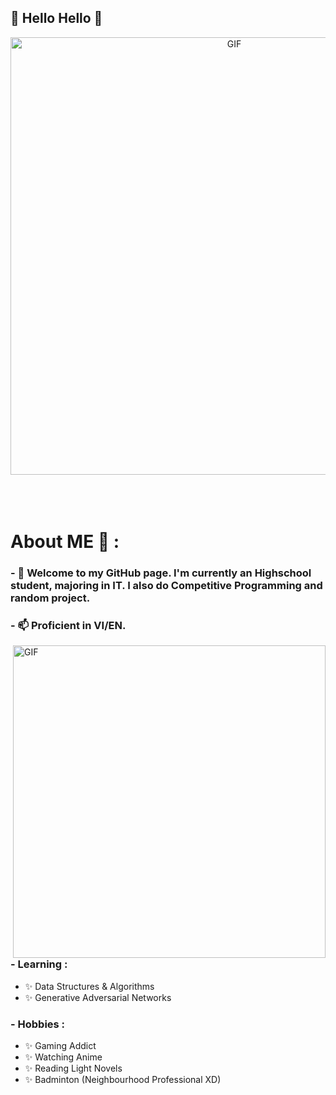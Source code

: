 ## 🌸 Hello Hello 🌸
<div align="center">
<img hight="300" width="700" alt="GIF" align="center" src="[https://github.com/Xx-Ashutosh-xX/Xx-Ashutosh-xX/blob/master/assets/208593.gif](https://github.com/SArocDnik/SArocDnik/blob/main/tumblr_1bd2515e4e7af1f8e24c87afbdeaf44e_4aba26a2_540.gif)">
</div>

</br>
</br>
</br>


# About ME 💬 :

### - 🌱 Welcome to my GitHub page. I'm currently an Highschool student, majoring in IT. I also do Competitive Programming and random project.
### - 📫 Proficient in VI/EN.

<img hight="400" width="500" alt="GIF" align="right" src="https://github.com/Xx-Ashutosh-xX/Xx-Ashutosh-xX/blob/master/assets/1936.gif">

### - Learning :
- ✨ Data Structures & Algorithms
- ✨ Generative Adversarial Networks

### - Hobbies : 
- ✨ Gaming Addict
- ✨ Watching Anime
- ✨ Reading Light Novels
- ✨ Badminton (Neighbourhood Professional XD)

</br>
</br>
</br>

<!--
**SArocDnik/SArocDnik** is a ✨ _special_ ✨ repository because its `README.md` (this file) appears on your GitHub profile.

Here are some ideas to get you started:

- 🔭 I’m currently working on ...
- 🌱 I’m currently learning ...
- 👯 I’m looking to collaborate on ...
- 🤔 I’m looking for help with ...
- 💬 Ask me about ...
- 📫 How to reach me: ...
- 😄 Pronouns: ...
- ⚡ Fun fact: ...
-->
